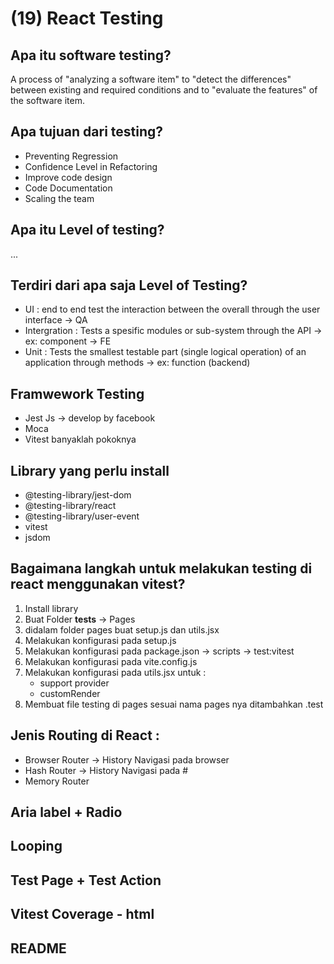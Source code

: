 # (19) React Testing 

## Apa itu software testing?
A process of "analyzing a software item" to "detect the differences" between existing and required conditions and to "evaluate the features" of the software item.

## Apa tujuan dari testing?
- Preventing Regression
- Confidence Level in Refactoring
- Improve code design
- Code Documentation
- Scaling the team

## Apa itu Level of testing? 
...

## Terdiri dari apa saja Level of Testing?
- UI : end to end test the interaction between the overall through the user interface -> QA
- Intergration : Tests a spesific modules or sub-system through the API -> ex: component -> FE
- Unit : Tests the smallest testable part (single logical operation) of an application through methods -> ex: function (backend)

## Framwework Testing
- Jest Js -> develop by facebook
- Moca
- Vitest
banyaklah pokoknya 

## Library yang perlu install
- @testing-library/jest-dom 
- @testing-library/react
- @testing-library/user-event
- vitest
- jsdom

## Bagaimana langkah untuk melakukan testing di react menggunakan vitest?
1. Install library
2. Buat Folder __tests__ -> Pages
3. didalam folder pages buat setup.js dan utils.jsx
4. Melakukan konfigurasi pada setup.js
5. Melakukan konfigurasi pada package.json -> scripts -> test:vitest
6. Melakukan konfigurasi pada vite.config.js 
7. Melakukan konfigurasi pada utils.jsx untuk :
   - support provider
   - customRender
8. Membuat file testing di pages sesuai nama pages nya ditambahkan .test

## Jenis Routing di React :
- Browser Router -> History Navigasi pada browser
- Hash Router -> History Navigasi pada #
- Memory Router


## Aria label + Radio
## Looping
## Test Page + Test Action
## Vitest Coverage - html
## README